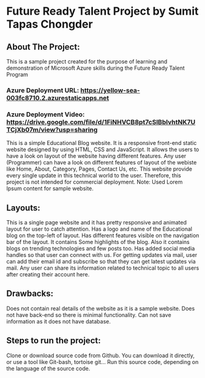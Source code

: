 # Future Ready Talent Project by Sumit Tapas Chongder

## About The Project:
 This is a sample project created for the purpose of learning and demonstration of Microsoft Azure skills during the Future Ready Talent Program
 
### Azure Deployment URL: https://yellow-sea-003fc8710.2.azurestaticapps.net 
### Azure Deployment Video: https://drive.google.com/file/d/1FiNHVCB8pt7cSlBbIvhtNK7UTCjXb07m/view?usp=sharing


This is a simple Educational Blog website. It is a responsive front-end static website designed by using HTML, CSS and JavaScript. It allows the users to have a look on layout of the website having different features. Any user (Programmer) can have a look on different features of layout of the webiste like Home, About, Category, Pages, Contact Us, etc.
This website provide every single update in this technical world to the user. 
Therefore, this project is not intended for commercial deployment.
Note: Used Lorem Ipsum content for sample website.

## Layouts:
 This is a single page website and it has pretty responsive and animated layout for user to catch attention.
Has a logo and name of the Educational blog on the top-left of layout.
Has different features visible on the navigation bar of the layout.
It contains Some highlights of the blog.
Also it contains blogs on trending technologies and few posts too.
Has added social media handles so that user can connect with us.
For getting updates via mail, user can add their email id and subscribe so that they can get latest updates via mail.
Any user can share its information related to technical topic to all users after creating their account here.

## Drawbacks:
 Does not contain real details of the website as it is a sample website.
Does not have back-end so there is minimal functionality.
Can not save information as it does not have database.


## Steps to run the project:
 Clone or download source code from Github.
You can download it directly, or use a tool like Git-bash, tortoise git...
Run this source code, depending on the language of the source code.
